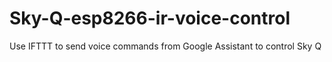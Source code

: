 # Sky-Q-esp8266-ir-voice-control
Use IFTTT to send voice commands from Google Assistant to control Sky Q

